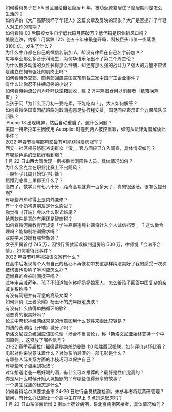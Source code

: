 如何看待男子在 5A 景区自给自足隐居 6 年，被劝返原籍居住？隐居期间是怎么生活的？  
如何评价《大厂高薪惯坏了年轻人》这篇文章及反映的现象？大厂是否提升了年轻人对工作的预期？  
如何看待 00 后职校女生自学低代码月薪破万？低代码是职业新风口吗？  
美股连跌，纳指 1 月累跌 12% 创五十年来最差开局，科技巨头市值一夜蒸发 3100 亿，发生了什么？  
为什么中介都在自己的微信名前加 A，却没有律师在自己名字前加 A？  
每年毕业那么多音乐科班生，为何华语乐坛出不了第二个周杰伦？  
为什么很多动漫的女性长得那么纤细，却还有那么强的战斗力？强大的力量不应该是建立在拥有强壮的肌肉上吗？  
如何看待外交部、商务部回应美国宣布制裁三家中国军工企业事件？  
有什么让你忍不住姨母笑的小说？  
如何看待物流公司为呼吁快递箱回收，建 2 万平鸡蛋仓用以消费者「纸箱换鸡蛋」？  
当孩子问「为什么正月初一要吃素，不能吃肉？」，大人如何解答？  
如何看待洛国富因航班临时取消抱怨足协行程安排，国足回应表示正全力保障队员归队？  
iPhone 13 出现粉屏，然后自动重启了，这什么问题？  
美国一特斯拉车主因使用 Autopilot 时撞死两人被控重罪，如何从法律角度解读此事件？  
2022 年春节档哪部电影最有可能获得票房冠军？  
西安一社区领导怒怼咨询群众「滚」，官方回应已介入调查，具体情况如何？  
有哪些色系的壁纸好看到爆？  
1 月 22 日山西大同发现一例核酸检测阳性人员，具体情况如何？  
为什么金克丝在职业比赛上不出飓风？  
一般怀孕几周开始穿孕妇裤？  
甄嬛到底看上果郡王什么了？  
高四了，数学只有七八十分，距离高考就剩一百多天了，真的很迷茫。该怎么提分啊?  
有哪些汽车称得上是内外兼修？  
有一个小奶狗男朋友是什么感受？  
你觉得《开端》会以什么形式结尾？  
抢票软件是真的有用还是智商税？  
如何看待河南教育厅规定「学生寒假违规补课将计入个人诚信档案 」？这么做合理吗？能抑制培训需求吗？  
深度学习领域有哪些瓶颈？  
女子买房首付 745 万，因银行贷款延误被判退房赔 500 万，律师觉「合法不合情」，如何看待此事件？  
2022 年春节拜年祝福语文案有什么？  
在高中后发现每个人有自己的私心不再像初中友谊那样纯洁美好了我的感受一次次被伤害也影响了学习应怎么办？  
遗憾真的会被时间抚平吗？  
过年走亲戚拜年，孩子不知道如何称呼奶奶娘家人，怎么给孩子回答中国复杂的亲戚关系称呼？  
有没有简短并有深意的高级文案？  
如何评价《王者荣耀》杨玉环的虎年限定皮肤？  
有没有什么值得单曲循环的歌?  
暗恋真的很美好吗？  
论文中卷积神经网络常见的示意图用什么软件来画比较容易？  
刘涛的表演给《开端》减分了吗？  
斯洛文尼亚总统回应该国总理「涉台不当言论」，称「斯洛文尼亚始终支持一个中国原则」，这释放了哪些信号？  
21-22 赛季英超拉什福德读秒绝杀助曼联 1:0 险胜西汉姆联，如何评价这场比赛？  
电影对你来说意味着什么？对你影响最深的一部电影是什么？  
有哪些人际关系方面的小技巧可以保护自己？  
有哪些句子温柔到极致？  
过年想送老爸一瓶好喝的酒，有什么可以推荐的？最好是性价比高的？  
你是从什么时候开始入坑摄影的？有哪些值得分享的故事？  
一个男生成熟的标志是什么?  
如何看待哈尔滨要求全市 24-26 日进行全员核酸检测，未参与者将赋黄码管理？  
请问，有什么办法能让一个高中生在早上 6 点迅速起床吗？  
1 月 23 日山东济南新增 2 例本土确诊病例，系北京病例密接者，具体情况如何？  
